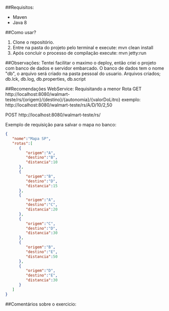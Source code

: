 ##Requisitos:
- Maven
- Java 8

##Como usar?
1. Clone o repositório.
2. Entre na pasta do projeto pelo terminal e execute: mvn clean install
3. Após concluir o processo de compilação execute: mvn jetty:run

##Observações:
Tentei facilitar o maximo o deploy, então criei o projeto com banco de dados e servidor embarcado. O banco de dados tem o nome "db", o arquivo será criado na pasta pessoal do usuario. Arquivos criados; db.lck, db.log, db.properties, db.script

##Recomendações WebService:
Requisitando a menor Rota
GET http://localhost:8080/walmart-teste/rs/{origem}/{destino}/{autonomia}/{valorDoLitro}
exemplo: http://localhost:8080/walmart-teste/rs/A/D/10/2,50

POST http://localhost:8080/walmart-teste/rs/

Exemplo de requisição para salvar o mapa no banco:
```json
{
   "nome":"Mapa SP",
   "rotas":[
      {
         "origem":"A",
         "destino":"B",
         "distancia":10
      },
      {
         "origem":"B",
         "destino":"D",
         "distancia":15
      },
      {
         "origem":"A",
         "destino":"C",
         "distancia":20
      },
      {
         "origem":"C",
         "destino":"D",
         "distancia":30
      },
      {
         "origem":"B",
         "destino":"E",
         "distancia":50
      },
      {
         "origem":"D",
         "destino":"E",
         "distancia":30
      }
   ]
}
```

##Comentários sobre o exercicio:




